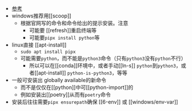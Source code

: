 - [参考](https://github.com/pypa/pipx)
- windows推荐用[[scoop]]
  - 根据官网写的命令和命令给出的提示安装。注意
    - 可能要 [[refresh]]重启终端等
    - 可能要`pipx install python`等
- linux直接 [[apt-install]]
  - `sudo apt install pipx`
  - 可能需要`python`，而不能是`python3`命令（只有`python3`没有`python`不行）
    - 所以可以在[[conda]]环境中，或者手动[[ln-s]] `python`到`python3`，或者[[apt-install]] `python-is-python3`，等等
- 一般可安装出 globally available的新命令
  - 而不是仅仅在[[python]]中可[[python-import]]的
  - 例如安装出[[poetry]]从而有`poetry`命令
- 安装后往往需要`pipx ensurepath`确保 [[6-env]] 或 [[windows/env-var]]